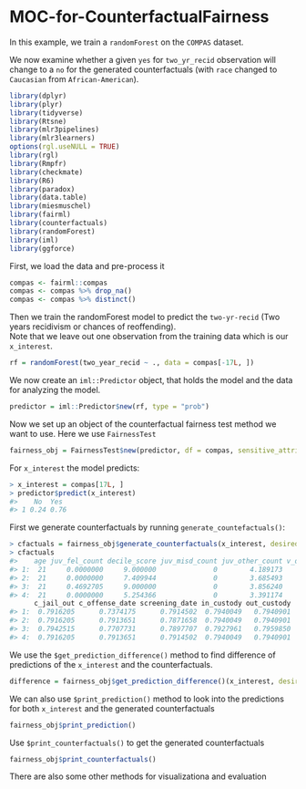 # MOC-for-CounterfactualFairness

In this example, we train a `randomForest` on the `COMPAS` dataset.

We now examine whether a given `yes` for `two_yr_recid` observation will change
to a `no` for the generated counterfactuals (with `race` changed to `Caucasian` from `African-American`).

``` r
library(dplyr)
library(plyr)
library(tidyverse)
library(Rtsne)
library(mlr3pipelines)
library(mlr3learners)
options(rgl.useNULL = TRUE)
library(rgl)
library(Rmpfr)
library(checkmate)
library(R6)
library(paradox)
library(data.table)
library(miesmuschel)
library(fairml)
library(counterfactuals)
library(randomForest)
library(iml)
library(ggforce)
```

First, we load the data and pre-process it

```r
compas <- fairml::compas
compas <- compas %>% drop_na()
compas <- compas %>% distinct()
``` 
 
Then we train the randomForest model to predict the `two-yr-recid` (Two years recidivism or chances of reoffending). <br>
Note that we leave out one observation from the training data which is
our `x_interest`.

``` r
rf = randomForest(two_year_recid ~ ., data = compas[-17L, ])
```

We now create an `iml::Predictor` object, that holds the model and the
data for analyzing the model.

``` r
predictor = iml::Predictor$new(rf, type = "prob")
```

Now we set up an object of the counterfactual fairness test method we want
to use. Here we use `FairnessTest`

``` r
fairness_obj = FairnessTest$new(predictor, df = compas, sensitive_attribute = "race", n_generations = 175)
```

For `x_interest` the model predicts:

``` r
> x_interest = compas[17L, ]
> predictor$predict(x_interest)
#>    No  Yes
#> 1 0.24 0.76
```

First we generate counterfactuals by running `generate_countefactuals()`:

``` r
> cfactuals = fairness_obj$generate_counterfactuals(x_interest, desired_level = "Caucasian", desired_prob = c(0.5,1))
> cfactuals
#>    age juv_fel_count decile_score juv_misd_count juv_other_count v_decile_score priors_count  sex      race c_jail_in
#> 1:  21     0.0000000     9.000000              0        4.189173              9     1.000000 Male Caucasian 0.7913651
#> 2:  21     0.0000000     7.409944              0        3.685493              9     2.949364 Male Caucasian 0.7913651
#> 3:  21     0.4692705     9.000000              0        3.856240              9     1.000000 Male Caucasian 0.7913651
#> 4:  21     0.0000000     5.254366              0        3.391174              9     1.000000 Male Caucasian 0.7913651
      c_jail_out c_offense_date screening_date in_custody out_custody
#> 1:  0.7916205      0.7374175      0.7914502  0.7940049   0.7940901
#> 2:  0.7916205      0.7913651      0.7871658  0.7940049   0.7940901
#> 3:  0.7942515      0.7707731      0.7897707  0.7927961   0.7959850
#> 4:  0.7916205      0.7913651      0.7914502  0.7940049   0.7940901
```

We use the `$get_prediction_difference()` method to find difference of predictions of the  `x_interest` and the counterfactuals.

``` r
difference = fairness_obj$get_prediction_difference()(x_interest, desired_level = "Caucasian", desired_prob = c(0.5,1))
```

We can also use `$print_prediction()` method to look into the predictions for both `x_interest` and the generated counterfactuals
``` r
fairness_obj$print_prediction()
```

Use `$print_counterfactuals()` to get the generated counterfactuals
``` r
fairness_obj$print_counterfactuals()
```

There are also some other methods for visualizationa and evaluation

